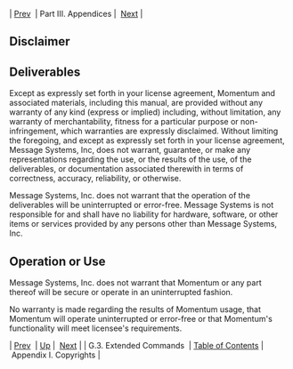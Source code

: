 | [Prev](libedit.extended)  | Part III. Appendices |  [Next](copyrights.php) |

## Disclaimer

## Deliverables

Except as expressly set forth in your license agreement, Momentum and associated materials, including this manual, are provided without any warranty of any kind (express or implied) including, without limitation, any warranty of merchantability, fitness for a particular purpose or non-infringement, which warranties are expressly disclaimed. Without limiting the foregoing, and except as expressly set forth in your license agreement, Message Systems, Inc, does not warrant, guarantee, or make any representations regarding the use, or the results of the use, of the deliverables, or documentation associated therewith in terms of correctness, accuracy, reliability, or otherwise.

Message Systems, Inc. does not warrant that the operation of the deliverables will be uninterrupted or error-free. Message Systems is not responsible for and shall have no liability for hardware, software, or other items or services provided by any persons other than Message Systems, Inc.

## Operation or Use

Message Systems, Inc. does not warrant that Momentum or any part thereof will be secure or operate in an uninterrupted fashion.

No warranty is made regarding the results of Momentum usage, that Momentum will operate uninterrupted or error-free or that Momentum's functionality will meet licensee's requirements.

| [Prev](libedit.extended)  | [Up](p.appendices.php) |  [Next](copyrights.php) |
| G.3. Extended Commands  | [Table of Contents](index) |  Appendix I. Copyrights |
